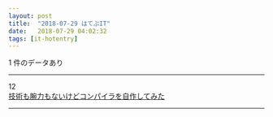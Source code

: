 ```yaml
---
layout: post
title:  "2018-07-29 はてぶIT"
date:   2018-07-29 04:02:32
tags: [it-hotentry]
---
```

1 件のデータあり

<hr><div class="row">
<div class="col-1"><span class="badge badge-pill badge-success h2">12</span></div>
<div class="col-11"><a href='https://qiita.com/kawakami_o3/items/a788989caeaec94dddf8' target='_blank'>技術も腕力もないけどコンパイラを自作してみた</a></div>
</div>
<hr>
